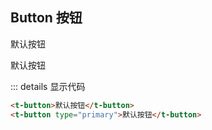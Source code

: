 ## Button 按钮

<t-button>默认按钮</t-button>

<t-button type="primary">默认按钮</t-button>

::: details 显示代码

```html
<t-button>默认按钮</t-button>
<t-button type="primary">默认按钮</t-button>
```
